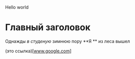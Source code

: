 Hello world

# Главный заголовок

Однажды *в студеную* зимнюю пору
**Я ** из леса вышел

(это ссылка)[www.google.com]
